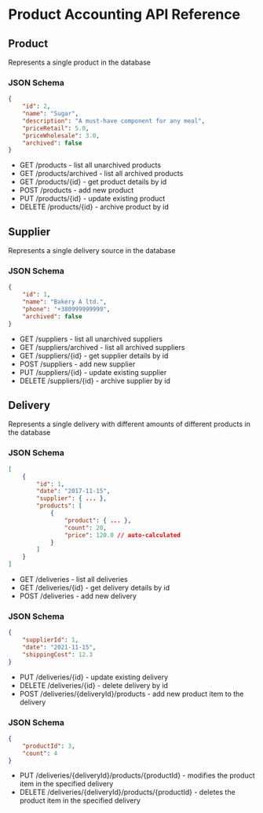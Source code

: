 # Product Accounting API Reference

## Product
Represents a single product in the database

### JSON Schema

```json
{
    "id": 2,
    "name": "Sugar",
    "description": "A must-have component for any meal",
    "priceRetail": 5.0,
    "priceWholesale": 3.0,
    "archived": false
}
```

* GET /products - list all unarchived products
* GET /products/archived - list all archived products
* GET /products/{id} - get product details by id
* POST /products - add new product
* PUT /products/{id} - update existing product
* DELETE /products/{id} - archive product by id

## Supplier
Represents a single delivery source in the database

### JSON Schema

```json
{
    "id": 1,
    "name": "Bakery A ltd.",
    "phone": "+380999999999",
    "archived": false
}
```

* GET /suppliers - list all unarchived suppliers
* GET /suppliers/archived - list all archived suppliers
* GET /suppliers/{id} - get supplier details by id
* POST /suppliers - add new supplier
* PUT /suppliers/{id} - update existing supplier
* DELETE /suppliers/{id} - archive supplier by id

## Delivery
Represents a single delivery with different amounts of different products in the 
database

### JSON Schema

```json
[
    {
        "id": 1,
        "date": "2017-11-15",
        "supplier": { ... },
        "products": [
            {
                "product": { ... },
                "count": 20,
                "price": 120.0 // auto-calculated
            }
        ]
    }
]
```

* GET /deliveries - list all deliveries
* GET /deliveries/{id} - get delivery details by id
* POST /deliveries - add new delivery

### JSON Schema
```json
{
    "supplierId": 1,
    "date": "2021-11-15",
    "shippingCost": 12.3
}
```

* PUT /deliveries/{id} - update existing delivery
* DELETE /deliveries/{id} - delete delivery by id
* POST /deliveries/{deliveryId}/products - add new product item to the delivery

### JSON Schema
```json
{
    "productId": 3,
    "count": 4
}
```

* PUT /deliveries/{deliveryId}/products/{productId} - modifies the product item
in the specified delivery
* DELETE /deliveries/{deliveryId}/products/{productId} - deletes the product 
item in the specified delivery